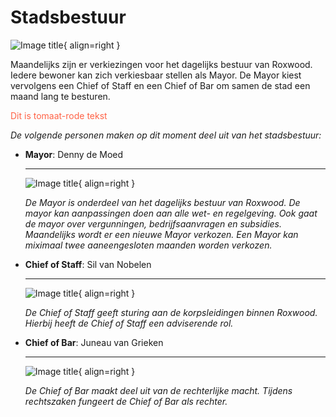 # Stadsbestuur

![Image title](https://i.imgur.com/6WT4OHc.png){ align=right }

Maandelijks zijn er verkiezingen voor het dagelijks bestuur van Roxwood.
Iedere bewoner kan zich verkiesbaar stellen als Mayor. 
De Mayor kiest vervolgens een Chief of Staff en een Chief of Bar om samen de stad een maand lang te besturen. 

<span style="color: #ff6347;">Dit is tomaat-rode tekst</span> 





_De volgende personen maken op dit moment deel uit van het stadsbestuur:_

<div class="grid cards" markdown>

-   __Mayor__: Denny de Moed

    ---

    ![Image title](https://i.imgur.com/HLGhbiM.png){ align=right }

    _De Mayor is onderdeel van het dagelijks bestuur van Roxwood. De mayor kan aanpassingen doen aan alle wet- en regelgeving. Ook gaat de mayor over vergunningen, bedrijfsaanvragen en subsidies. Maandelijks wordt er een nieuwe Mayor verkozen. Een Mayor kan miximaal twee aaneengesloten maanden worden verkozen._ 

</div>


<div class="grid cards" markdown>

-   __Chief of Staff__: Sil van Nobelen

    ---

    ![Image title](https://i.imgur.com/HLGhbiM.png){ align=right }

    _De Chief of Staff geeft sturing aan de korpsleidingen binnen Roxwood. Hierbij heeft de Chief of Staff een adviserende rol._

-   __Chief of Bar__: Juneau van Grieken

    ---

    ![Image title](https://i.imgur.com/HLGhbiM.png){ align=right }

    _De Chief of Bar maakt deel uit van de rechterlijke macht. Tijdens rechtszaken fungeert de Chief of Bar als rechter._

</div>
